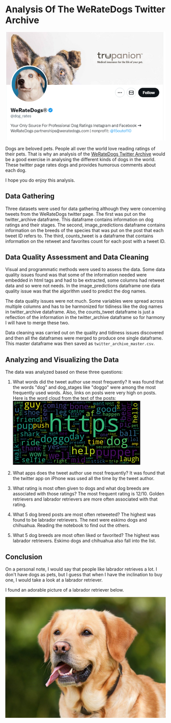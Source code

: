 # Analysis Of The WeRateDogs Twitter Archive

![WeRateDogs Twitter Archive](./images/weratedogs.PNG)

Dogs are beloved pets. People all over the world love reading ratings of their pets. That is why an analysis of the [WeRateDogs Twitter Archive](https://twitter.com/dog_rates) would be a good exercise in analysing the different kinds of dogs in the world. These twitter page rates dogs and provides humorous comments about each dog. 

I hope you do enjoy this analysis.

## Data Gathering

Three datasets were used for data gathering although they were concerning tweets from the WeRateDogs twitter page. The first was put on the twitter_archive dataframe. This dataframe contains information on dog ratings and their stages. The second, image_predictions dataframe contains information on the breeds of the species that was put on the post that each tweet ID refers to. The third, counts_tweet is a dataframe that contains information on the retweet and favorites count for each post with a tweet ID. 

## Data Quality Assessment and Data Cleaning 

Visual and programmatic methods were used to assess the data. Some data quality issues found was that some of the information needed were embedded in html tags and had to be extracted, some columns had retweet data and so were not needs. In the image_predictions dataframe one data quality issue was that the algorithm used to predict the dog names. 

The data quality issues were not much. Some variables were spread across multiple columns and has to be harmonized for tidiness like the dog names in twitter_archive dataframe. Also, the counts_tweet dataframe is just a reflection of the information in the twitter_archive dataframe so for harmony I will have to merge these two. 

Data cleaning was carried out on the quality and tidiness issues discovered and then all the dataframes were merged to produce one single dataframe. This master dataframe was then saved as `twitter_archive_master.csv`. 

## Analyzing and Visualizing the Data

The data was analyzed based on these three questions:

1. What words did the tweet author use most frequently? It was found that the words "dog" and dog_stages like "doggo" were among the most frequently used words. Also, links on posts were very high on posts. Here is the word cloud from the text of the posts:
![Post texts word cloud](./images/wordcloud_image.png)

2. What apps does the tweet author use most frequently? It was found that the twitter app on iPhone was used all the time by the tweet author. 

3. What rating is most often given to dogs and what dog breeds are associated with those ratings? The most frequent rating is 12/10. Golden retrievers and labrador retrievers are more often associated with that rating. 

4. What 5 dog breed posts are most often retweeted? The highest was found to be labrador retrievers. The next were eskimo dogs and chihuahua. Reading the notebook to find out the others. 

5. What 5 dog breeds are most often liked or favorited? The highest was labrador retrievers. Eskimo dogs and chihuahua also fall into the list. 

## Conclusion

On a personal note, I would say that people like labrador retrieves a lot. I don't have dogs as pets, but I guess that when I have the inclination to buy one, I would take a look at a labrador retriever. 

I found an adorable picture of a labrador retriever below. 

![An adorable labrador retriever](./images/lab_retriever.jpg)
 